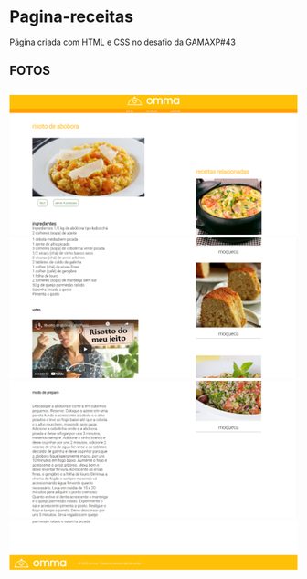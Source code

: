 # Pagina-receitas

<p>Página criada com HTML e CSS no desafio da GAMAXP#43<p>
  
  <h2> FOTOS<h2>
   <img src="./assets/leanding1.png">
   <img src="./assets/leading03.png">
   <img src="./assets/leading02.png">
   <img src="./assets/leading04.png">
    
 
    
